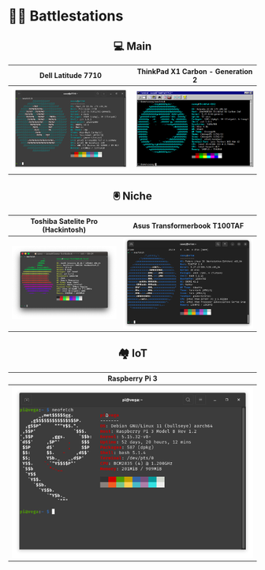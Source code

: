 # 👩‍💻 Battlestations

<h2 align="center">💻 Main</h2>

Dell Latitude 7710 | ThinkPad X1 Carbon - Generation 2
-|-
![Dell 7710 Specs via Neofetch](img/neofetch-7710.png) | ![ThinkPad specs via Neofetch](img/neofetch-thinkpadx1c2.png)

<h2 align="center">🖲️ Niche</h2>

Toshiba Satelite Pro (Hackintosh) | Asus Transformerbook T100TAF
-|-
![Satelite Pro Hackintosh via Neofetch](/img/neofetch-hackintosh.png) | ![TAF specs via Neofetch](/img/neofetch-ataf100.png)

<h2 align="center">🏘️ IoT</h2>

|Raspberry Pi 3|
|-|
|![Raspberry Pi 3 via Neofetch](/img/neofetch-rpi3.png)|
